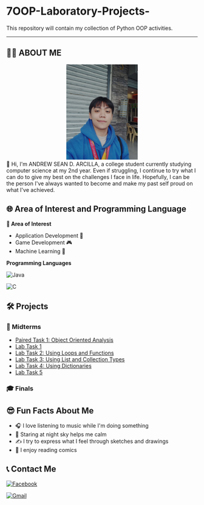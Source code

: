 # 7OOP-Laboratory-Projects-
This repository will contain my collection of Python OOP activities.

---

## 🙋‍♂️ ABOUT ME 
<div align="center">
  <img height="250" src= "AndrewSeanD.Arcilla.jpg" />
</div>
👋 Hi, I'm ANDREW SEAN D. ARCILLA, a college student currently studying computer science at my 2nd year. Even if struggling, I continue to try what I can do to give my best on the challenges I face in life. Hopefully, I can be the person I've always wanted to become and make my past self proud on what I've achieved.

## 🌐 Area of Interest and Programming Language
**🎯 Area of Interest**
- Application Development 📱
- Game Development 🎮
- Machine Learning 🤖

**Programming Languages** 

  ![Java](https://img.shields.io/badge/Java-orange?style=for-the-badge&logo=java)
  
  ![C](https://img.shields.io/badge/C-00599C?style=for-the-badge&logo=c&logoColor=white)



## 🛠️ Projects

### 📘 Midterms
- [Paired Task 1: Object Oriented Analysis](https://github.com/Andrew-Arcilla/7OOP-Laboratory-Projects-/blob/main/PairedtaskObjectOrientedAnalysis.pdf)
- [Lab Task 1](https://github.com/Andrew-Arcilla/7OOP-Laboratory-Projects-/blob/main/MidtermLabTask1.pdf)  
- [Lab Task 2: Using Loops and Functions](https://github.com/Andrew-Arcilla/7OOP-Laboratory-Projects-/blob/main/MidtermLabTask2.pdf)  
- [Lab Task 3: Using List and Collection Types](https://github.com/Andrew-Arcilla/7OOP-Laboratory-Projects-/blob/main/MidtermLabTask3.pdf)
- [Lab Task 4: Using Dictionaries](https://github.com/Andrew-Arcilla/7OOP-Laboratory-Projects-/blob/main/MidtermLabTask4.pdf)
- [Lab Task 5](https://github.com/Andrew-Arcilla/7OOP-Laboratory-Projects-/blob/main/MidtermLabTask5.pdf)


### 🎓 Finals


## 😎 Fun Facts About Me
- 🎧 I love listening to music while I'm doing something 
- 🌃 Staring at night sky helps me calm
- ✍️ I try to express what I feel through sketches and drawings
- 💭 I enjoy reading comics


## 📞 Contact Me  

[![Facebook](https://img.shields.io/badge/Facebook-%231877F2.svg?style=for-the-badge&logo=facebook&logoColor=white)](https://www.facebook.com/profile.php?id=61579840148284)  

[![Gmail](https://img.shields.io/badge/Gmail-D14836?style=for-the-badge&logo=gmail&logoColor=white)](mailto:arcillaasean0192@gmail.com)
